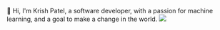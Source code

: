 :wave: Hi, I'm Krish Patel, a software developer, with a passion for machine learning, and a goal to make a change in the world.
<img src="https://www.techfunnel.com/wp-content/uploads/2020/12/machine-learning-vs-deep-learning.png">
